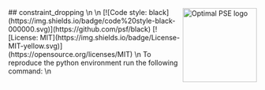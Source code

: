 <a href="https://www.imperial.ac.uk/optimisation-and-machine-learning-for-process-engineering/about-us/">
<img src="https://avatars.githubusercontent.com/u/81195336?s=200&v=4" alt="Optimal PSE logo" title="OptimalPSE" align="right" height="150" />
</a>
## constraint_dropping \n \n [![Code style: black](https://img.shields.io/badge/code%20style-black-000000.svg)](https://github.com/psf/black) [![License: MIT](https://img.shields.io/badge/License-MIT-yellow.svg)](https://opensource.org/licenses/MIT) \n To reproduce the python environment run the following command: \n 
